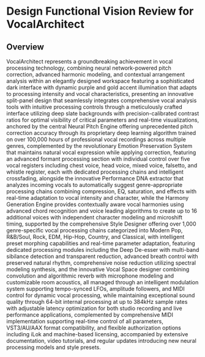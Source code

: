 # Design Functional Vision Review for VocalArchitect

## Overview
VocalArchitect represents a groundbreaking achievement in vocal processing technology, combining neural network-powered pitch correction, advanced harmonic modeling, and contextual arrangement analysis within an elegantly designed workspace featuring a sophisticated dark interface with dynamic purple and gold accent illumination that adapts to processing intensity and vocal characteristics, presenting an innovative split-panel design that seamlessly integrates comprehensive vocal analysis tools with intuitive processing controls through a meticulously crafted interface utilizing deep slate backgrounds with precision-calibrated contrast ratios for optimal visibility of critical parameters and real-time visualizations, anchored by the central Neural Pitch Engine offering unprecedented pitch correction accuracy through its proprietary deep learning algorithm trained on over 100,000 hours of professional vocal recordings across multiple genres, complemented by the revolutionary Emotion Preservation System that maintains natural vocal expression while applying correction, featuring an advanced formant processing section with individual control over five vocal registers including chest voice, head voice, mixed voice, falsetto, and whistle register, each with dedicated processing chains and intelligent crossfading, alongside the innovative Performance DNA extractor that analyzes incoming vocals to automatically suggest genre-appropriate processing chains combining compression, EQ, saturation, and effects with real-time adaptation to vocal intensity and character, while the Harmony Generation Engine provides contextually aware vocal harmonies using advanced chord recognition and voice leading algorithms to create up to 16 additional voices with independent character modeling and microshift timing, supported by the comprehensive Style Designer offering over 1,000 genre-specific vocal processing chains categorized into Modern Pop, R&B/Soul, Rock, EDM, Hip-Hop, Country, and Classical, with intelligent preset morphing capabilities and real-time parameter adaptation, featuring dedicated processing modules including the Deep De-esser with multi-band sibilance detection and transparent reduction, advanced breath control with preserved natural rhythm, comprehensive noise reduction utilizing spectral modeling synthesis, and the innovative Vocal Space designer combining convolution and algorithmic reverb with microphone modeling and customizable room acoustics, all managed through an intelligent modulation system supporting tempo-synced LFOs, amplitude followers, and MIDI control for dynamic vocal processing, while maintaining exceptional sound quality through 64-bit internal processing at up to 384kHz sample rates with adjustable latency optimization for both studio recording and live performance applications, complemented by comprehensive MIDI implementation supporting real-time control of all parameters, VST3/AU/AAX format compatibility, and flexible authorization options including iLok and machine-based licensing, accompanied by extensive documentation, video tutorials, and regular updates introducing new neural processing models and style presets.
